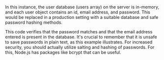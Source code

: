 In this instance, the user database (users array) on the server is in-memory, and each user object contains an id, email address, and password. This would be replaced in a production setting with a suitable database and safe password hashing methods.

This code verifies that the password matches and that the email address entered is present in the database. It's crucial to remember that it is unsafe to save passwords in plain text, as this example illustrates. For increased security, you should actually utilize salting and hashing of passwords. For this, Node.js has packages like bcrypt that can be useful.
